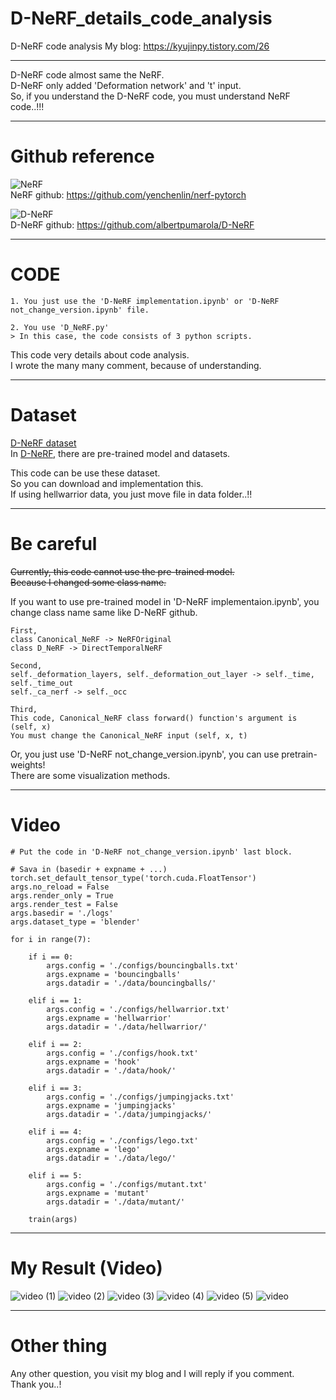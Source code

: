 # D-NeRF_details_code_analysis
D-NeRF code analysis
My blog: https://kyujinpy.tistory.com/26  
  
------------   
D-NeRF code almost same the NeRF.  
D-NeRF only added 'Deformation network' and 't' input.  
So, if you understand the D-NeRF code, you must understand NeRF code..!!!  

------------  
# Github reference  
![NeRF](https://img1.daumcdn.net/thumb/R1280x0/?scode=mtistory2&fname=https%3A%2F%2Fblog.kakaocdn.net%2Fdn%2FdeF4Z1%2FbtrUnYtvDFF%2FNkTX26LO6zjvMiAv8k5qe0%2Fimg.png)   
NeRF github: https://github.com/yenchenlin/nerf-pytorch   
   
   
![D-NeRF](https://user-images.githubusercontent.com/98331298/209345374-8c2d10b1-1fac-47d6-9c6c-ec9a71fd6ac8.png)   
D-NeRF github: https://github.com/albertpumarola/D-NeRF  
  
------------  
# CODE  
```
1. You just use the 'D-NeRF implementation.ipynb' or 'D-NeRF not_change_version.ipynb' file.

2. You use 'D_NeRF.py'  
> In this case, the code consists of 3 python scripts.  
```
  
This code very details about code analysis.  
I wrote the many many comment, because of understanding.  

------------
# Dataset  
[D-NeRF dataset](https://www.mdpi.com/2073-8994/14/12/2657)  
In [D-NeRF](https://github.com/albertpumarola/D-NeRF  ), there are pre-trained model and datasets.  
  
This code can be use these dataset.  
So you can download and implementation this.  
If using hellwarrior data, you just move file in data folder..!!  
    
------------
# Be careful  
~~Currently, this code cannot use the pre-trained model.~~  
~~Because I changed some class name.~~  
  
If you want to use pre-trained model in 'D-NeRF implementaion.ipynb', you change class name same like D-NeRF github.    
```
First,  
class Canonical_NeRF -> NeRFOriginal  
class D_NeRF -> DirectTemporalNeRF  

Second,  
self._deformation_layers, self._deformation_out_layer -> self._time, self._time_out  
self._ca_nerf -> self._occ  

Third,
This code, Canonical_NeRF class forward() function's argument is (self, x)
You must change the Canonical_NeRF input (self, x, t)
```  
  
Or, you just use 'D-NeRF not_change_version.ipynb', you can use pretrain-weights!  
There are some visualization methods.   
  
------------  
# Video
```
# Put the code in 'D-NeRF not_change_version.ipynb' last block.

# Sava in (basedir + expname + ...)
torch.set_default_tensor_type('torch.cuda.FloatTensor')
args.no_reload = False
args.render_only = True
args.render_test = False
args.basedir = './logs'
args.dataset_type = 'blender'

for i in range(7):
    
    if i == 0:
        args.config = './configs/bouncingballs.txt'
        args.expname = 'bouncingballs'
        args.datadir = './data/bouncingballs/'
    
    elif i == 1:
        args.config = './configs/hellwarrior.txt'
        args.expname = 'hellwarrior'
        args.datadir = './data/hellwarrior/'
    
    elif i == 2:
        args.config = './configs/hook.txt'
        args.expname = 'hook'
        args.datadir = './data/hook/'
        
    elif i == 3:
        args.config = './configs/jumpingjacks.txt'
        args.expname = 'jumpingjacks'
        args.datadir = './data/jumpingjacks/'
    
    elif i == 4:
        args.config = './configs/lego.txt'
        args.expname = 'lego'
        args.datadir = './data/lego/'
        
    elif i == 5:
        args.config = './configs/mutant.txt'
        args.expname = 'mutant'
        args.datadir = './data/mutant/'
    
    train(args)
```  
  
------------
# My Result (Video)  
![video (1)](https://user-images.githubusercontent.com/98331298/209425314-8d8f1ec2-136f-4bf7-b469-369f3d86ae7d.gif)
![video (2)](https://user-images.githubusercontent.com/98331298/209425321-e915c651-9821-4ae1-bf81-518c3598ff88.gif)
![video (3)](https://user-images.githubusercontent.com/98331298/209425323-125dc4f7-08da-4b2e-a726-07c003a5e8f7.gif)
![video (4)](https://user-images.githubusercontent.com/98331298/209425326-45e35895-3c55-44f8-a2c4-2892dc60d2db.gif)
![video (5)](https://user-images.githubusercontent.com/98331298/209425328-2c1669d5-7ae3-483b-a1c1-84772bc310a7.gif)
![video](https://user-images.githubusercontent.com/98331298/209425330-cb8d8abf-9790-499b-a2cf-3cff802d99a9.gif)
    
------------
# Other thing   
Any other question, you visit my blog and I will reply if you comment.  
Thank you..!  
